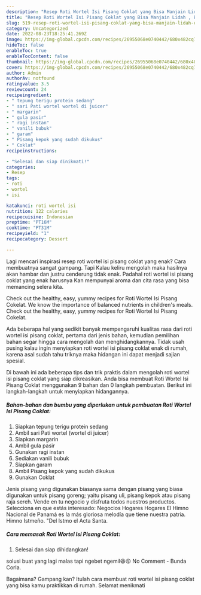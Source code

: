 ```yaml
---
description: "Resep Roti Wortel Isi Pisang Coklat yang Bisa Manjain Lidah , Enak"
title: "Resep Roti Wortel Isi Pisang Coklat yang Bisa Manjain Lidah , Enak"
slug: 519-resep-roti-wortel-isi-pisang-coklat-yang-bisa-manjain-lidah-enak
category: Uncategorized
date: 2022-08-23T18:25:41.269Z
image: https://img-global.cpcdn.com/recipes/26955068e0740442/680x482cq70/roti-wortel-isi-pisang-coklat-foto-resep-utama.jpg
hideToc: false
enableToc: true
enableTocContent: false
thumbnail: https://img-global.cpcdn.com/recipes/26955068e0740442/680x482cq70/roti-wortel-isi-pisang-coklat-foto-resep-utama.jpg
cover: https://img-global.cpcdn.com/recipes/26955068e0740442/680x482cq70/roti-wortel-isi-pisang-coklat-foto-resep-utama.jpg
author: Admin
authorAv: notfound
ratingvalue: 3.5
reviewcount: 24
recipeingredient:
- " tepung terigu protein sedang"
- " sari Pati wortel wortel di juicer"
- " margarin"
- " gula pasir"
- " ragi instan"
- " vanili bubuk"
- " garam"
- " Pisang kepok yang sudah dikukus"
- " Coklat"
recipeinstructions:

- "Selesai dan siap dinikmati!"
categories:
- Resep
tags:
- roti
- wortel
- isi

katakunci: roti wortel isi 
nutrition: 122 calories
recipecuisine: Indonesian
preptime: "PT16M"
cooktime: "PT31M"
recipeyield: "1"
recipecategory: Dessert

---
```



Lagi mencari inspirasi resep roti wortel isi pisang coklat yang enak? Cara membuatnya sangat gampang. Tapi Kalau keliru mengolah maka hasilnya akan hambar dan justru cenderung tidak enak. Padahal roti wortel isi pisang coklat yang enak harusnya Kan mempunyai aroma dan cita rasa yang bisa memancing selera kita.


Check out the healthy, easy, yummy recipes for Roti Wortel Isi Pisang Cokelat. We know the importance of balanced nutrients in children&#39;s meals. Check out the healthy, easy, yummy recipes for Roti Wortel Isi Pisang Cokelat.

Ada beberapa hal yang sedikit banyak mempengaruhi kualitas rasa dari roti wortel isi pisang coklat, pertama dari jenis bahan, kemudian pemilihan bahan segar hingga cara mengolah dan menghidangkannya. Tidak usah pusing kalau ingin menyiapkan roti wortel isi pisang coklat enak di rumah, karena asal sudah tahu triknya maka hidangan ini dapat menjadi sajian spesial.


Di bawah ini ada beberapa tips dan trik praktis dalam mengolah roti wortel isi pisang coklat yang siap dikreasikan. Anda bisa membuat Roti Wortel Isi Pisang Coklat menggunakan 9 bahan dan 0 langkah pembuatan. Berikut ini langkah-langkah untuk menyiapkan hidangannya.

<!--inarticleads1-->

##### Bahan-bahan dan bumbu yang diperlukan untuk pembuatan Roti Wortel Isi Pisang Coklat:

1. Siapkan  tepung terigu protein sedang
1. Ambil  sari Pati wortel (wortel di juicer)
1. Siapkan  margarin
1. Ambil  gula pasir
1. Gunakan  ragi instan
1. Sediakan  vanili bubuk
1. Siapkan  garam
1. Ambil  Pisang kepok yang sudah dikukus
1. Gunakan  Coklat


Jenis pisang yang digunakan biasanya sama dengan pisang yang biasa digunakan untuk pisang goreng; yaitu pisang uli, pisang kepok atau pisang raja sereh. Vende en tu negocio y disfruta todos nuestros productos. Selecciona en que estás interesado: Negocios Hogares Hogares El Himno Nacional de Panamá es la más gloriosa melodía que tiene nuestra patria. Himno Istmeño. &#34;Del Istmo el Acta Santa. 

<!--inarticleads2-->

##### Cara memasak Roti Wortel Isi Pisang Coklat:


1. Selesai dan siap dihidangkan!

solusi buat yang lagi malas tapi ngebet ngemil😆😜 No Comment - Bunda Corla. 

Bagaimana? Gampang kan? Itulah cara membuat roti wortel isi pisang coklat yang bisa kamu praktikkan di rumah. Selamat menikmati
